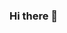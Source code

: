 ### Hi there 👋

<!--
**OnunwaGloryChimamanda/OnunwaGloryChimamanda** is a ✨ _special_ ✨ repository because its `README.md` (this file) appears on your GitHub profile.

Here are some ideas to get you started:


- 🌱 I’m currently learning javascript 
- 👯 I’m looking to collaborate on open source
- 💬 Ask me about javascript 
- 📫 How to reach me: mcparadikay546@gmail.com
- 😄 Pronouns: she/her
- ⚡ Fun fact: I learn everyday 😁
-->
